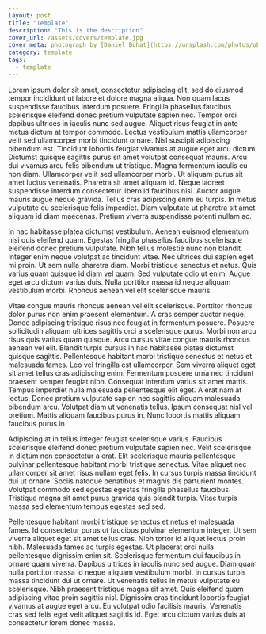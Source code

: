 ```yaml
---
layout: post
title: "Template"
description: "This is the description"
cover_url: /assets/covers/template.jpg
cover_meta: photograph by [Daniel Buhat](https://unsplash.com/photos/oLUTcL6wz_w)
category: template
tags: 
  - template
---
```


Lorem ipsum dolor sit amet, consectetur adipiscing elit, sed do eiusmod tempor incididunt ut labore et dolore magna aliqua. Non quam lacus suspendisse faucibus interdum posuere. Fringilla phasellus faucibus scelerisque eleifend donec pretium vulputate sapien nec. Tempor orci dapibus ultrices in iaculis nunc sed augue. Aliquet risus feugiat in ante metus dictum at tempor commodo. Lectus vestibulum mattis ullamcorper velit sed ullamcorper morbi tincidunt ornare. Nisl suscipit adipiscing bibendum est. Tincidunt lobortis feugiat vivamus at augue eget arcu dictum. Dictumst quisque sagittis purus sit amet volutpat consequat mauris. Arcu dui vivamus arcu felis bibendum ut tristique. Magna fermentum iaculis eu non diam. Ullamcorper velit sed ullamcorper morbi. Ut aliquam purus sit amet luctus venenatis. Pharetra sit amet aliquam id. Neque laoreet suspendisse interdum consectetur libero id faucibus nisl. Auctor augue mauris augue neque gravida. Tellus cras adipiscing enim eu turpis. In metus vulputate eu scelerisque felis imperdiet. Diam vulputate ut pharetra sit amet aliquam id diam maecenas. Pretium viverra suspendisse potenti nullam ac.

In hac habitasse platea dictumst vestibulum. Aenean euismod elementum nisi quis eleifend quam. Egestas fringilla phasellus faucibus scelerisque eleifend donec pretium vulputate. Nibh tellus molestie nunc non blandit. Integer enim neque volutpat ac tincidunt vitae. Nec ultrices dui sapien eget mi proin. Ut sem nulla pharetra diam. Morbi tristique senectus et netus. Quis varius quam quisque id diam vel quam. Sed vulputate odio ut enim. Augue eget arcu dictum varius duis. Nulla porttitor massa id neque aliquam vestibulum morbi. Rhoncus aenean vel elit scelerisque mauris.

Vitae congue mauris rhoncus aenean vel elit scelerisque. Porttitor rhoncus dolor purus non enim praesent elementum. A cras semper auctor neque. Donec adipiscing tristique risus nec feugiat in fermentum posuere. Posuere sollicitudin aliquam ultrices sagittis orci a scelerisque purus. Morbi non arcu risus quis varius quam quisque. Arcu cursus vitae congue mauris rhoncus aenean vel elit. Blandit turpis cursus in hac habitasse platea dictumst quisque sagittis. Pellentesque habitant morbi tristique senectus et netus et malesuada fames. Leo vel fringilla est ullamcorper. Sem viverra aliquet eget sit amet tellus cras adipiscing enim. Fermentum posuere urna nec tincidunt praesent semper feugiat nibh. Consequat interdum varius sit amet mattis. Tempus imperdiet nulla malesuada pellentesque elit eget. A erat nam at lectus. Donec pretium vulputate sapien nec sagittis aliquam malesuada bibendum arcu. Volutpat diam ut venenatis tellus. Ipsum consequat nisl vel pretium. Mattis aliquam faucibus purus in. Nunc lobortis mattis aliquam faucibus purus in.

Adipiscing at in tellus integer feugiat scelerisque varius. Faucibus scelerisque eleifend donec pretium vulputate sapien nec. Velit scelerisque in dictum non consectetur a erat. Elit scelerisque mauris pellentesque pulvinar pellentesque habitant morbi tristique senectus. Vitae aliquet nec ullamcorper sit amet risus nullam eget felis. In cursus turpis massa tincidunt dui ut ornare. Sociis natoque penatibus et magnis dis parturient montes. Volutpat commodo sed egestas egestas fringilla phasellus faucibus. Tristique magna sit amet purus gravida quis blandit turpis. Vitae turpis massa sed elementum tempus egestas sed sed.

Pellentesque habitant morbi tristique senectus et netus et malesuada fames. Id consectetur purus ut faucibus pulvinar elementum integer. Ut sem viverra aliquet eget sit amet tellus cras. Nibh tortor id aliquet lectus proin nibh. Malesuada fames ac turpis egestas. Ut placerat orci nulla pellentesque dignissim enim sit. Scelerisque fermentum dui faucibus in ornare quam viverra. Dapibus ultrices in iaculis nunc sed augue. Diam quam nulla porttitor massa id neque aliquam vestibulum morbi. In cursus turpis massa tincidunt dui ut ornare. Ut venenatis tellus in metus vulputate eu scelerisque. Nibh praesent tristique magna sit amet. Quis eleifend quam adipiscing vitae proin sagittis nisl. Dignissim cras tincidunt lobortis feugiat vivamus at augue eget arcu. Eu volutpat odio facilisis mauris. Venenatis cras sed felis eget velit aliquet sagittis id. Eget arcu dictum varius duis at consectetur lorem donec massa.